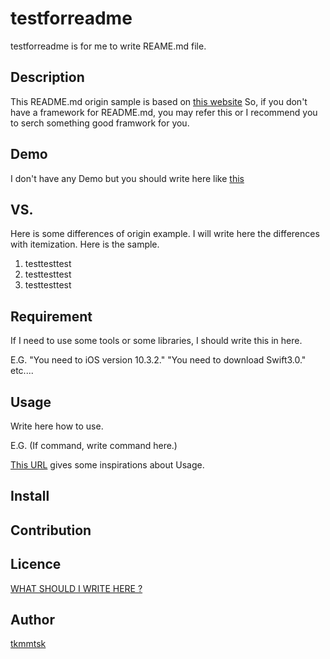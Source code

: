 # testforreadme

testforreadme is for me to write REAME.md file.

## Description

This README.md origin sample is based on [this website](http://deeeet.com/writing/2014/07/31/readme/)
So, if you don't have a framework for README.md, you may refer this or I recommend you to serch something good framwork for you.

## Demo

I don't have any Demo but you should write here like [this](http://qiita.com/takuya-ki/items/13e445096752b8181de7)

## VS. 

Here is some differences of origin example.
I will write here the differences with itemization.
Here is the sample.

1. testtesttest
2. testtesttest
3. testtesttest

## Requirement

 If I need to use some tools or some libraries, I should write this in here.
 
 E.G.
 "You need to iOS version 10.3.2."
 "You need to download Swift3.0."
 etc....
 
## Usage

Write here how to use.

E.G.
(If command, write command here.)

[This URL](https://github.com/motemen/ghq) gives some inspirations about Usage.

## Install

## Contribution

## Licence

[WHAT SHOULD I WRITE HERE ?](https://github.com/tkmmtsk/)

## Author

[tkmmtsk](https://github.com/tkmmtsk)
